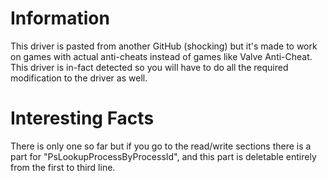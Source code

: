 # Information
This driver is pasted from another GitHub (shocking) but it's made to work on games with actual anti-cheats instead of games like Valve Anti-Cheat. This driver is in-fact detected so you will have to do all the required modification to the driver as well.

# Interesting Facts
There is only one so far but if you go to the read/write sections there is a part for "PsLookupProcessByProcessId", and this part is deletable entirely from the first to third line.
